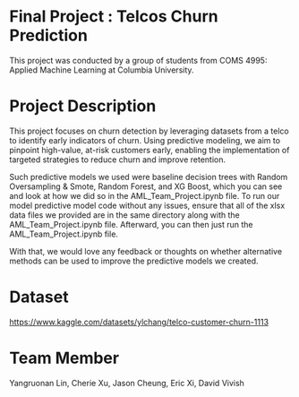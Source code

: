 # Final Project : Telcos Churn Prediction
This project was conducted by a group of students from COMS 4995: Applied Machine Learning at Columbia University.

# Project Description
This project focuses on churn detection by leveraging datasets from a telco to identify early indicators of churn. Using predictive modeling, we aim to pinpoint high-value, at-risk customers early, enabling the implementation of targeted strategies to reduce churn and improve retention. 

Such predictive models we used were baseline decision trees with Random Oversampling & Smote, Random Forest, and XG Boost, which you can see and look at how we did so in the AML_Team_Project.ipynb file. To run our model predictive model code without any issues, ensure that all of the xlsx data files we provided are in the same directory along with the AML_Team_Project.ipynb file. Afterward, you can then just run the AML_Team_Project.ipynb file. 

With that, we would love any feedback or thoughts on whether alternative methods can be used to improve the predictive models we created. 

# Dataset
https://www.kaggle.com/datasets/ylchang/telco-customer-churn-1113

# Team Member 
Yangruonan Lin, Cherie Xu, Jason Cheung, Eric Xi, David Vivish
